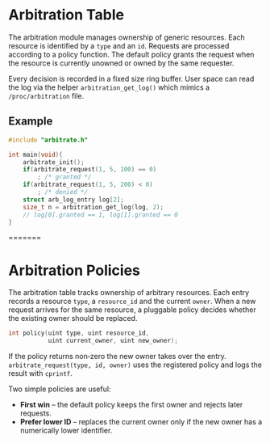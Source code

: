 # Arbitration Table

The arbitration module manages ownership of generic resources. Each
resource is identified by a `type` and an `id`.  Requests are processed
according to a policy function.  The default policy grants the request
when the resource is currently unowned or owned by the same requester.

Every decision is recorded in a fixed size ring buffer.  User space can
read the log via the helper `arbitration_get_log()` which mimics a
`/proc/arbitration` file.

## Example

```c
#include "arbitrate.h"

int main(void){
    arbitrate_init();
    if(arbitrate_request(1, 5, 100) == 0)
        ; /* granted */
    if(arbitrate_request(1, 5, 200) < 0)
        ; /* denied */
    struct arb_log_entry log[2];
    size_t n = arbitration_get_log(log, 2);
    // log[0].granted == 1, log[1].granted == 0
}
```
=======
# Arbitration Policies

The arbitration table tracks ownership of arbitrary resources. Each entry
records a resource `type`, a `resource_id` and the current `owner`. When a new
request arrives for the same resource, a pluggable policy decides whether the
existing owner should be replaced.

```c
int policy(uint type, uint resource_id,
           uint current_owner, uint new_owner);
```

If the policy returns non‑zero the new owner takes over the entry.
`arbitrate_request(type, id, owner)` uses the registered policy and logs the
result with `cprintf`.

Two simple policies are useful:

* **First win** &ndash; the default policy keeps the first owner and rejects
  later requests.
* **Prefer lower ID** &ndash; replaces the current owner only if the new owner has
  a numerically lower identifier.
